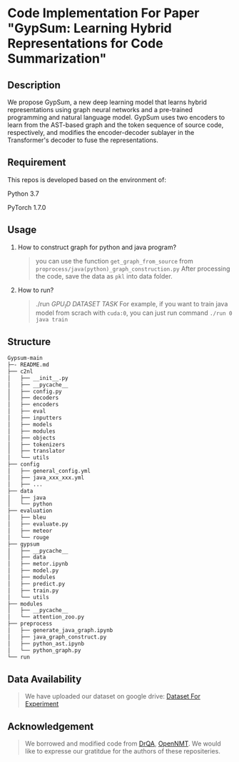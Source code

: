 # Code Implementation For Paper "GypSum: Learning Hybrid Representations for Code Summarization"

## Description

We propose GypSum, a new deep learning model that learns hybrid representations using graph neural networks and a pre-trained programming and natural language model. GypSum uses two encoders to learn from the AST-based graph and the token sequence of source code, respectively, and modifies the encoder-decoder sublayer in the Transformer's decoder to fuse the representations.

## Requirement

This repos is developed based on the environment of:

Python 3.7

PyTorch 1.7.0

## Usage
1. How to construct graph for python and java program?
   > you can use the function `get_graph_from_source` from `proprocess/java(python)_graph_construction.py`
   After processing the code, save the data as `pkl` into data folder. 
2. How to run?
   > ./run $GPU_ID$ $DATASET$ $TASK$ 
   > For example, if you want to train java model from scrach with `cuda:0`, you can just run command `./run 0 java train`

## Structure
```bash
Gypsum-main
├─- README.md
├── c2nl
│   ├── __init__.py
│   ├── __pycache__
│   ├── config.py
│   ├── decoders
│   ├── encoders
│   ├── eval
│   ├── inputters
│   ├── models
│   ├── modules
│   ├── objects
│   ├── tokenizers
│   ├── translator
│   └── utils
├── config
│   ├── general_config.yml
│   ├── java_xxx_xxx.yml
│   ├── ...
├── data
│   ├── java
│   └── python
├── evaluation
│   ├── bleu
│   ├── evaluate.py
│   ├── meteor
│   └── rouge
├── gypsum
│   ├── __pycache__
│   ├── data
│   ├── metor.ipynb
│   ├── model.py
│   ├── modules
│   ├── predict.py
│   ├── train.py
│   └── utils
├── modules
│   ├── __pycache__
│   └── attention_zoo.py
├── preprocess
│   ├── generate_java_graph.ipynb
│   ├── java_graph_construct.py
│   ├── python_ast.ipynb
│   └── python_graph.py
└── run
```


## Data Availability 
> We have uploaded our dataset on google drive: [Dataset For Experiment](https://drive.google.com/file/d/1hQWQE6qm-qNGYKEPMoVMepMEZ72nXJL3/view?usp=sharing)


## Acknowledgement
> We borrowed and modified code from [DrQA](https://github.com/facebookresearch/DrQA), [OpenNMT](https://github.com/OpenNMT/OpenNMT-py). We would like to expresse our gratitdue for the authors of these repositeries.
